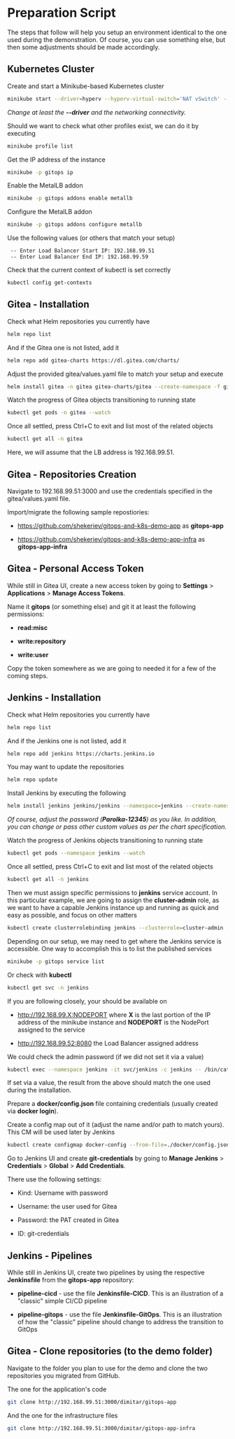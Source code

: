 # Preparation Script

The steps that follow will help you setup an environment identical to the one used during the demonstration. Of course, you can use something else, but then some adjustments should be made accordingly.

## Kubernetes Cluster

Create and start a Minikube-based Kubernetes cluster

```bash
minikube start --driver=hyperv --hyperv-virtual-switch='NAT vSwitch' --cpus=4 --memory=8196 -p gitops
```

*Change at least the **--driver** and the networking connectivity.*

Should we want to check what other profiles exist, we can do it by executing

```bash
minikube profile list
```

Get the IP address of the instance

```bash
minikube -p gitops ip
```

Enable the MetalLB addon

```bash
minikube -p gitops addons enable metallb
```

Configure the MetalLB addon

```bash
minikube -p gitops addons configure metallb
```

Use the following values (or others that match your setup)

```
 -- Enter Load Balancer Start IP: 192.168.99.51
 -- Enter Load Balancer End IP: 192.168.99.59
```

Check that the current context of kubectl is set correctly

```bash
kubectl config get-contexts
```

## Gitea - Installation

Check what Helm repositories you currently have

```bash
helm repo list
```

And if the Gitea one is not listed, add it

```bash
helm repo add gitea-charts https://dl.gitea.com/charts/
```

Adjust the provided gitea/values.yaml file to match your setup and execute

```bash
helm install gitea -n gitea gitea-charts/gitea --create-namespace -f gitea/values.yaml
```

Watch the progress of Gitea objects transitioning to running state

```bash
kubectl get pods -n gitea --watch
```

Once all settled, press Ctrl+C to exit and list most of the related objects

```bash
kubectl get all -n gitea 
```

Here, we will assume that the LB address is 192.168.99.51.

## Gitea - Repositories Creation

Navigate to 192.168.99.51:3000 and use the credentials specified in the gitea/values.yaml file.

Import/migrate the following sample repostiories:

* <https://github.com/shekeriev/gitops-and-k8s-demo-app> as **gitops-app**

* <https://github.com/shekeriev/gitops-and-k8s-demo-app-infra> as **gitops-app-infra**

## Gitea - Personal Access Token

While still in Gitea UI, create a new access token by going to **Settings** > **Applications** > **Manage Access Tokens**.

Name it **gitops** (or something else) and git it at least the following permissions:

* **read:misc**

* **write:repository**

* **write:user**

Copy the token somewhere as we are going to needed it for a few of the coming steps.

## Jenkins - Installation

Check what Helm repositories you currently have

```bash
helm repo list
```

And if the Jenkins one is not listed, add it

```bash
helm repo add jenkins https://charts.jenkins.io
```

You may want to update the repositories

```bash
helm repo update
```

Install Jenkins by executing the following

```bash
helm install jenkins jenkins/jenkins --namespace=jenkins --create-namespace=true --set controller.admin.password=Parolka-12345 --set controller.serviceType=LoadBalancer 
```

*Of course, adjust the password (**Parolka-12345**) as you like. In addition, you can change or pass other custom values as per the chart specification.*

Watch the progress of Jenkins objects transitioning to running state

```bash
kubectl get pods --namespace jenkins --watch
```

Once all settled, press Ctrl+C to exit and list most of the related objects

```bash
kubectl get all -n jenkins
```

Then we must assign specific permissions to **jenkins** service account. In this particular example, we are going to assign the **cluster-admin** role, as we want to have a capable Jenkins instance up and running as quick and easy as possible, and focus on other matters

```bash
kubectl create clusterrolebinding jenkins --clusterrole=cluster-admin --serviceaccount=jenkins:jenkins
```

Depending on our setup, we may need to get where the Jenkins service is accessible. One way to accomplish this is to list the published services

```bash
minikube -p gitops service list
```

Or check with **kubectl**

```bash
kubectl get svc -n jenkins
```

If you are following closely, your should be available on

* <http://192.168.99.X:NODEPORT> where **X** is the last portion of the IP address of the minikube instance and **NODEPORT** is the NodePort assigned to the service

* <http://192.168.99.52:8080> the Load Balancer assigned address

We could check the admin password (if we did not set it via a value)

```bash
kubectl exec --namespace jenkins -it svc/jenkins -c jenkins -- /bin/cat /run/secrets/additional/chart-admin-password
```

If set via a value, the result from the above should match the one used during the installation.

Prepare a **docker/config.json** file containing credentials (usually created via **docker login**).

Create a config map out of it (adjust the name and/or path to match yours). This CM will be used later by Jenkins

```bash
kubectl create configmap docker-config --from-file=./docker/config.json -n jenkins
```

Go to Jenkins UI and create **git-credentials** by going to **Manage Jenkins** > **Credentials** > **Global** > **Add Credentials**.

There use the following settings:

* Kind: Username with password

* Username: the user used for Gitea

* Password: the PAT created in Gitea

* ID: git-credentials

## Jenkins - Pipelines

While still in Jenkins UI, create two pipelines by using the respective **Jenkinsfile** from the **gitops-app** repository:

* **pipeline-cicd** - use the file **Jenkinsfile-CICD**. This is an illustration of a "classic" simple CI/CD pipeline

* **pipeline-gitops** - use the file **Jenkinsfile-GitOps**. This is an illustration of how the "classic" pipeline should change to address the transition to GitOps

## Gitea - Clone repositories (to the demo folder)

Navigate to the folder you plan to use for the demo and clone the two repositories you migrated from GitHub.

The one for the application's code

```bash
git clone http://192.168.99.51:3000/dimitar/gitops-app
```

And the one for the infrastructure files

```bash
git clone http://192.168.99.51:3000/dimitar/gitops-app-infra
```
